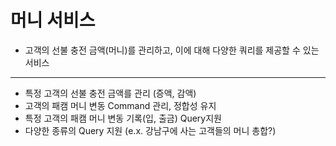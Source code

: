 # 머니 서비스 
- 고객의 선불 충전 금액(머니)를 관리하고, 이에 대해 다양한 쿼리를 제공할 수 있는 서비스

---
- 특정 고객의 선불 충전 금액를 관리 (증액, 감액)
- 고객의 패캠 머니 변동 Command 관리, 정합성 유지
- 특정 고객의 패캠 머니 변동 기록(입, 출금) Query지원
- 다양한 종류의 Query 지원 (e.x. 강남구에 사는 고객들의 머니 총합?)

